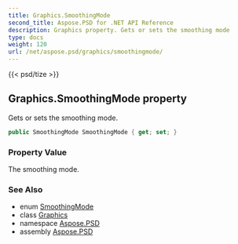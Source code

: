 ```yaml
---
title: Graphics.SmoothingMode
second_title: Aspose.PSD for .NET API Reference
description: Graphics property. Gets or sets the smoothing mode
type: docs
weight: 120
url: /net/aspose.psd/graphics/smoothingmode/
---
```

{{< psd/tize >}}
## Graphics.SmoothingMode property

Gets or sets the smoothing mode.

```csharp
public SmoothingMode SmoothingMode { get; set; }
```

### Property Value

The smoothing mode.

### See Also

* enum [SmoothingMode](../../smoothingmode/)
* class [Graphics](../)
* namespace [Aspose.PSD](../../graphics/)
* assembly [Aspose.PSD](../../../)


